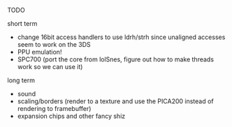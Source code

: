TODO

short term

 * change 16bit access handlers to use ldrh/strh since unaligned accesses seem to work on the 3DS
 * PPU emulation!
 * SPC700 (port the core from lolSnes, figure out how to make threads work so we can use it)
 
long term

 * sound
 * scaling/borders (render to a texture and use the PICA200 instead of rendering to framebuffer)
 * expansion chips and other fancy shiz